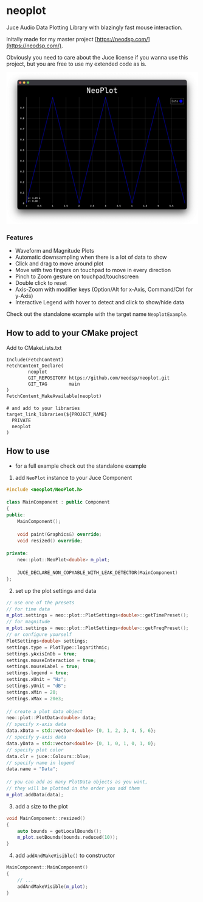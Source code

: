 # neoplot

Juce Audio Data Plotting Library with blazingly fast mouse interaction.

Initally made for my master project [https://neodsp.com/](https://neodsp.com/).

Obviously you need to care about the Juce license if you wanna use this project, but you are free to use my extended code as is.

<img src="neoplot-example.png" alt="example application" width="600"/>

### Features

- Waveform and Magnitude Plots
- Automatic downsampling when there is a lot of data to show
- Click and drag to move around plot
- Move with two fingers on touchpad to move in every direction
- Pinch to Zoom gesture on touchpad/touchscreen
- Double click to reset
- Axis-Zoom with modifier keys (Option/Alt for x-Axis, Command/Ctrl for y-Axis)
- Interactive Legend with hover to detect and click to show/hide data

Check out the standalone example with the target name `NeoplotExample`.

## How to add to your CMake project

Add to CMakeLists.txt

```
Include(FetchContent)
FetchContent_Declare(
        neoplot
        GIT_REPOSITORY https://github.com/neodsp/neoplot.git
        GIT_TAG        main
)
FetchContent_MakeAvailable(neoplot)

# and add to your libraries
target_link_libraries(${PROJECT_NAME}
  PRIVATE
  neoplot
)
```

## How to use

- for a full example check out the standalone example

1. add `NeoPlot` instance to your Juce Component

```C++
#include <neoplot/NeoPlot.h>

class MainComponent : public Component
{
public:
    MainComponent();

    void paint(Graphics&) override;
    void resized() override;

private:
    neo::plot::NeoPlot<double> m_plot;

    JUCE_DECLARE_NON_COPYABLE_WITH_LEAK_DETECTOR(MainComponent)
};
```

2. set up the plot settings and data

```C++
// use one of the presets
// for time data
m_plot.settings = neo::plot::PlotSettings<double>::getTimePreset();
// for magnitude
m_plot.settings = neo::plot::PlotSettings<double>::getFreqPreset();
// or configure yourself
PlotSettings<double> settings;
settings.type = PlotType::logarithmic;
settings.yAxisInDb = true;
settings.mouseInteraction = true;
settings.mouseLabel = true;
settings.legend = true;
settings.xUnit = "Hz";
settings.yUnit = "dB";
settings.xMin = 20;
settings.xMax = 20e3;

// create a plot data object
neo::plot::PlotData<double> data;
// specify x-axis data
data.xData = std::vector<double> {0, 1, 2, 3, 4, 5, 6};
// specify y-axis data
data.yData = std::vector<double> {0, 1, 0, 1, 0, 1, 0};
// specify plot color
data.clr = juce::Colours::blue;
// specify name in legend
data.name = "Data";

// you can add as many PlotData objects as you want,
// they will be plotted in the order you add them
m_plot.addData(data);
```

3. add a size to the plot

```C++
void MainComponent::resized()
{
    auto bounds = getLocalBounds();
    m_plot.setBounds(bounds.reduced(10));
}
```

4. add `addAndMakeVisible()` to constructor

```C++
MainComponent::MainComponent()
{
    // ...
    addAndMakeVisible(m_plot);
}
```
